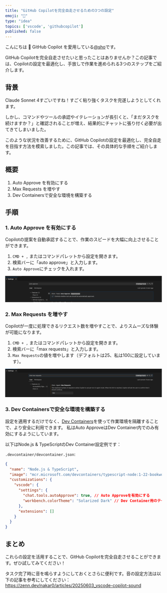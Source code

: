 ```yaml
---
title: "GitHub Copilotを完全自走させるための3つの設定"
emoji: "🏃"
type: "idea"
topics: ['vscode', 'githubcopilot']
published: false
---
```


こんにちは 👋
GitHub Copilot を愛用している[@sho](https://x.com/sh0o0000)です。

GitHub Copilotを完全自走させたいと思ったことはありませんか？この記事では、Copilotの設定を最適化し、手放しで作業を進められる3つのステップをご紹介します。

## 背景

Claude Sonnet 4すごいですね！すごく粘り強くタスクを完遂しようとしてくれます。

しかし、コマンドやツールの承認やイテレーションが長引くと、「まだタスクを続けますか？」と確認されることが増え、結果的にチャットに張り付く必要が出てきてしまいました。

このような状況を改善するために、GitHub Copilotの設定を最適化し、完全自走を目指す方法を模索しました。この記事では、その具体的な手順をご紹介します。

## 概要

1. Auto Approve を有効にする
2. Max Requests を増やす
3. Dev Containersで安全な環境を構築する

## 手順

### 1. Auto Approve を有効にする

Copilotの提案を自動承認することで、作業のスピードを大幅に向上させることができます。

1. `CMD + ,` またはコマンドパレットから設定を開きます。
2. 検索バーに「auto approve」と入力します。
3. `Auto Approve`にチェックを入れます。

![Auto Approve 設定](/images/20250605_vscode-copilot-auto/auto-approve.png)

### 2. Max Requests を増やす

Copilotが一度に処理できるリクエスト数を増やすことで、よりスムーズな体験が可能になります。

1. `CMD + ,` またはコマンドパレットから設定を開きます。
2. 検索バーに「max requests」と入力します。
3. `Max Requests`の値を増やします（デフォルトは25、私は100に設定しています）。

![Max Requests 設定](/images/20250605_vscode-copilot-auto/max-requests.png)

### 3. Dev Containersで安全な環境を構築する

設定を適用するだけでなく、[Dev Containers](https://marketplace.visualstudio.com/items?itemName=ms-vscode-remote.remote-containers)を使って作業環境を隔離することで、より安全に利用できます。
私はAuto ApproveはDev Container内でのみ有効にするようにしています。

以下はNode.js & TypeScriptのDev Container設定例です：

`.devcontainer/devcontainer.json`:

```json
{
  "name": "Node.js & TypeScript",
  "image": "mcr.microsoft.com/devcontainers/typescript-node:1-22-bookworm",
  "customizations": {
    "vscode": {
      "settings": {
        "chat.tools.autoApprove": true, // Auto Approveを有効にする
        "workbench.colorTheme": "Solarized Dark" // Dev Container用のテーマを設定しておくと見やすい
      },
      "extensions": []
    }
  }
}
```

## まとめ

これらの設定を活用することで、GitHub Copilotを完全自走させることができます。ぜひ試してみてください！

タスク完了時に音を鳴らすようにしておくとさらに便利です。音の設定方法は以下の記事を参考にしてください：
https://zenn.dev/nakar0/articles/20250603_vscode-copilot-sound

